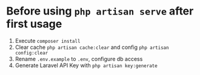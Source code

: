 # Before using ``php artisan serve`` after first usage

1. Execute ``composer install``
2. Clear cache ``php artisan cache:clear`` and config ``php artisan config:clear``
3. Rename ``.env.example`` to ``.env``, configure db access
4. Generate Laravel API Key with ``php artisan key:generate``

